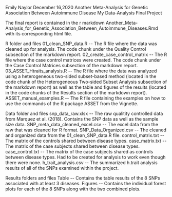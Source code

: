 Emily Naylor 
December 16,2020
Another Meta-Analysis for Genetic Association Between Autoimmune Disease
My Data-Analysis Final Project


The final report is contained in the r markdown Another_Meta-Analysis_for_Genetic_Association_Between_Autoimmune_Diseases.Rmd with its corresponding html file.


R folder and files
	01_clean_SNP_data.R -- The R file where the data was cleaned up for analysis. The code chunk under the Quality Control subsection of the markdown report.
	02_create_case_control_matrix -- The R file where the case control matrices were created. The code chunk under the Case Control Matrices subsection of the markdown report.
	03_ASSET_Htraits_analysis.R -- The R file where the data was analyzed using a heterogeneous two-sided subset-based method (located in the code chunk of the Heterogeneous Two-sided Subset Analysis subsection of the markdown report) as well as the table and figures of the results (located in the code chunks of the Results section of the markdown report).
	ASSET_manual_examples.R -- The R file containing the examples on how to use the commands of the R package ASSET from the Vignette.

Data folder and files
	snp_data_raw.xlsx -- The raw qualitity controlled data from Marquez et al. (2018). Contains the SNP data as well as the sample size data.
	SNP_meta_data_cleaned_excel.csv -- The excel data from the raw that was cleaned for R format.
	SNP_Data_Organized.csv -- The cleaned and organized data from the 01_clean_SNP_data.R file.
	control_matrix.txt -- The matrix of the controls shared between disease types.
	case_matrix.txt -- The matrix of the case subjects shared between disease types.
	case_control.txt -- The matrix of the case subjects shared as controls between disease types. Had to be created for analysis to work even though there were none.
	h_trait_analysis.csv -- The summarized h.trait analysis results of all of the SNPs examined within the project. 

Results folders and files
	Table -- Contains the table results of the 8 SNPs associated with at least 3 diseases.
	Figures -- Contains the individual forest plots for each of the 8 SNPs along with the two combined plots. 
